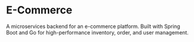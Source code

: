 # E-Commerce
A microservices backend for an e-commerce platform. Built with Spring Boot and Go for high-performance inventory, order, and user management.
